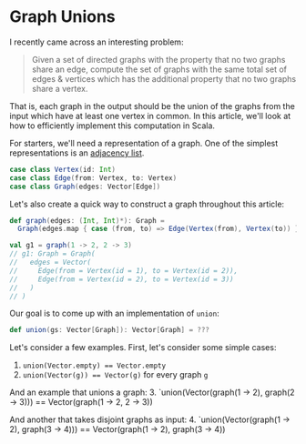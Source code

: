 # Graph Unions

I recently came across an interesting problem:

> Given a set of directed graphs with the property that no two graphs share an edge, compute the set of graphs with the same total set of edges & vertices which has the additional property that no two graphs share a vertex.

That is, each graph in the output should be the union of the graphs from the input which have at least one vertex in common. In this article, we'll look at how to efficiently implement this computation in Scala.

For starters, we'll need a representation of a graph. One of the simplest representations is an [adjacency list](https://en.wikipedia.org/wiki/Adjacency_list).

```scala
case class Vertex(id: Int)
case class Edge(from: Vertex, to: Vertex)
case class Graph(edges: Vector[Edge])
```

Let's also create a quick way to construct a graph throughout this article:

```scala
def graph(edges: (Int, Int)*): Graph =
  Graph(edges.map { case (from, to) => Edge(Vertex(from), Vertex(to)) }.toVector)

val g1 = graph(1 -> 2, 2 -> 3)
// g1: Graph = Graph(
//   edges = Vector(
//     Edge(from = Vertex(id = 1), to = Vertex(id = 2)),
//     Edge(from = Vertex(id = 2), to = Vertex(id = 3))
//   )
// )
```

Our goal is to come up with an implementation of `union`:

```scala
def union(gs: Vector[Graph]): Vector[Graph] = ???
```

Let's consider a few examples. First, let's consider some simple cases:
1. `union(Vector.empty) == Vector.empty`
2. `union(Vector(g)) == Vector(g)` for every graph `g`

And an example that unions a graph:
3. `union(Vector(graph(1 -> 2), graph(2 -> 3))) == Vector(graph(1 -> 2, 2 -> 3))

And another that takes disjoint graphs as input:
4. `union(Vector(graph(1 -> 2), graph(3 -> 4))) == Vector(graph(1 -> 2), graph(3 -> 4))

